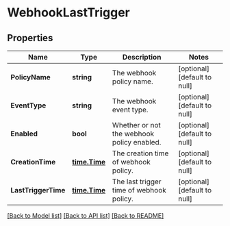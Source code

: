 # WebhookLastTrigger

## Properties
Name | Type | Description | Notes
------------ | ------------- | ------------- | -------------
**PolicyName** | **string** | The webhook policy name. | [optional] [default to null]
**EventType** | **string** | The webhook event type. | [optional] [default to null]
**Enabled** | **bool** | Whether or not the webhook policy enabled. | [optional] [default to null]
**CreationTime** | [**time.Time**](time.Time.md) | The creation time of webhook policy. | [optional] [default to null]
**LastTriggerTime** | [**time.Time**](time.Time.md) | The last trigger time of webhook policy. | [optional] [default to null]

[[Back to Model list]](../README.md#documentation-for-models) [[Back to API list]](../README.md#documentation-for-api-endpoints) [[Back to README]](../README.md)


